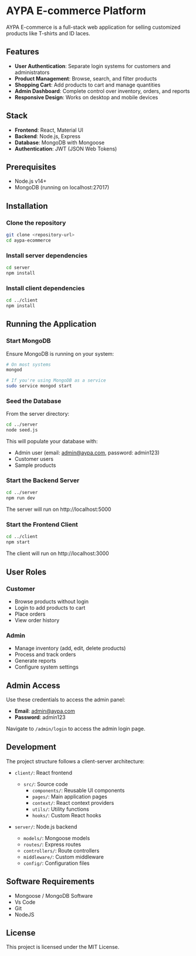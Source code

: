 # AYPA E-commerce Platform

AYPA E-commerce is a full-stack web application for selling customized products like T-shirts and ID laces.

## Features

- **User Authentication**: Separate login systems for customers and administrators
- **Product Management**: Browse, search, and filter products
- **Shopping Cart**: Add products to cart and manage quantities
- **Admin Dashboard**: Complete control over inventory, orders, and reports
- **Responsive Design**: Works on desktop and mobile devices

## Stack

- **Frontend**: React, Material UI
- **Backend**: Node.js, Express
- **Database**: MongoDB with Mongoose
- **Authentication**: JWT (JSON Web Tokens)

## Prerequisites

- Node.js v14+
- MongoDB (running on localhost:27017)

## Installation

### Clone the repository

```bash 
git clone <repository-url>
cd aypa-ecommerce
```

### Install server dependencies

```bash
cd server
npm install
```

### Install client dependencies

```bash
cd ../client
npm install
```

## Running the Application

### Start MongoDB

Ensure MongoDB is running on your system:

```bash
# On most systems
mongod

# If you're using MongoDB as a service
sudo service mongod start
```

### Seed the Database

From the server directory:

```bash
cd ../server
node seed.js
```

This will populate your database with:
- Admin user (email: admin@aypa.com, password: admin123)
- Customer users
- Sample products

### Start the Backend Server

```bash
cd ../server
npm run dev
```

The server will run on http://localhost:5000

### Start the Frontend Client

```bash
cd ../client
npm start
```

The client will run on http://localhost:3000

## User Roles

### Customer
- Browse products without login
- Login to add products to cart
- Place orders
- View order history

### Admin
- Manage inventory (add, edit, delete products)
- Process and track orders
- Generate reports
- Configure system settings

## Admin Access

Use these credentials to access the admin panel:

- **Email**: admin@aypa.com
- **Password**: admin123

Navigate to `/admin/login` to access the admin login page.

## Development

The project structure follows a client-server architecture:

- `client/`: React frontend
  - `src/`: Source code
    - `components/`: Reusable UI components
    - `pages/`: Main application pages
    - `context/`: React context providers
    - `utils/`: Utility functions
    - `hooks/`: Custom React hooks

- `server/`: Node.js backend
  - `models/`: Mongoose models
  - `routes/`: Express routes
  - `controllers/`: Route controllers
  - `middleware/`: Custom middleware
  - `config/`: Configuration files


## Software Requirements
 - Mongoose / MongoDB Software
 - Vs Code
 - Git 
 - NodeJS

## License

This project is licensed under the MIT License. 